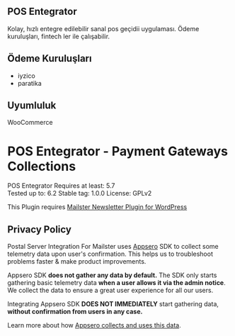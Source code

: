 ## POS Entegrator

Kolay, hızlı entegre edilebilir sanal pos geçidii uygulaması. Ödeme kuruluşları, fintech ler ile çalışabilir.

## Ödeme Kuruluşları
 - iyzico
 - paratika

## Uyumluluk
WooCommerce


# POS Entegrator - Payment Gateways Collections

POS Entegrator
Requires at least: 5.7  
Tested up to: 6.2
Stable tag: 1.0.0
License: GPLv2

This Plugin requires [Mailster Newsletter Plugin for WordPress](https://mailster.co/?utm_campaign=wporg&utm_source=postal+integration+for+mailster&utm_medium=readme)

## Privacy Policy

Postal Server Integration For Mailster uses [Appsero](https://appsero.com) SDK to collect some telemetry data upon user's confirmation. This helps us to troubleshoot problems faster & make product improvements.

Appsero SDK **does not gather any data by default.** The SDK only starts gathering basic telemetry data **when a user allows it via the admin notice**. We collect the data to ensure a great user experience for all our users.

Integrating Appsero SDK **DOES NOT IMMEDIATELY** start gathering data, **without confirmation from users in any case.**

Learn more about how [Appsero collects and uses this data](https://appsero.com/privacy-policy/).